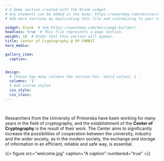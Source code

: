 ```yaml
---
# A Demo section created with the Blank widget.
# Any elements can be added in the body: https://wowchemy.com/docs/writing-markdown-latex/
# Add more sections by duplicating this file and customizing to your requirements.

widget: blank  # See https://wowchemy.com/docs/page-builder/
headless: true  # This file represents a page section.
weight: 10  # Order that this section will appear.
title: Center of Cryptography @ UP FAMNIT
hero_media: 

gallery_item:
  caption:


design:
  # Choose how many columns the section has. Valid values: 1 .
  columns: '1'
  # Add custom styles
  css_style:
  css_class:
---
```


<br>

Researchers from the University of Primorska have been working for many years in the field of cryptography, and the establishment of the **Center of Cryptography** is the result of their work. The Center aims to significantly increase the possibilities of cooperation between the university, industry and the wider society, as in the modern society, the exchange and storage of information in an efficient, reliable and safe way, is essential.

{{< figure src="welcome.jpg" caption="A caption" numbered="true" >}}